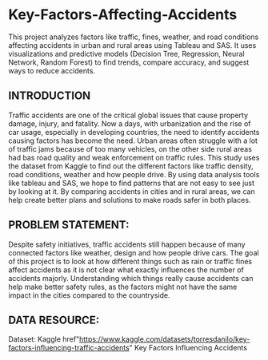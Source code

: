# Key-Factors-Affecting-Accidents
This project analyzes factors like traffic, fines, weather, and road conditions affecting accidents in urban and rural areas using Tableau and SAS. It uses visualizations and predictive models (Decision Tree, Regression, Neural Network, Random Forest) to find trends, compare accuracy, and suggest ways to reduce accidents.

## INTRODUCTION
Traffic accidents are one of the critical global issues that cause property damage, injury, 
and fatality. Now a days, with urbanization and the rise of car usage, especially in 
developing countries, the need to identify accidents causing factors has become the need. 
Urban areas often struggle with a lot of traffic jams because of too many vehicles, on the 
other side rural areas had bas road quality and weak enforcement on traffic rules. 
This study uses the dataset from Kaggle to find out the different factors like traffic density, 
road conditions, weather and how people drive. By using data analysis tools like tableau 
and SAS, we hope to find patterns that are not easy to see just by looking at it. By 
comparing accidents in cities and in rural areas, we can help create better plans and 
solutions to make roads safer in both places.

## PROBLEM STATEMENT: 
Despite safety initiatives, traffic accidents still happen because of many connected factors 
like weather, design and how people drive cars. The goal of this project is to look at how 
different things such as rain or traffic fines affect accidents as it is not clear what exactly 
influences the number of accidents majorly. Understanding which things really cause 
accidents can help make better safety rules, as the factors might not have the same impact 
in the cities compared to the countryside.

## DATA RESOURCE: 
Dataset: Kaggle 
<a> href"https://www.kaggle.com/datasets/torresdanilo/key-factors-influencing-traffic-accidents" Key Factors Influencing Accidents</a>



